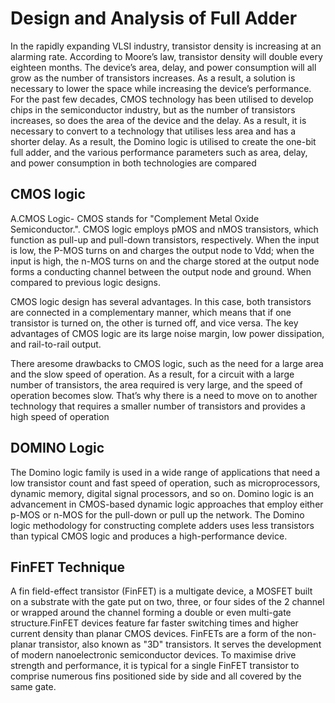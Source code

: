 # Design and Analysis of Full Adder   
In the rapidly expanding VLSI industry, transistor density is increasing at an alarming rate.
According to Moore’s law, transistor density will double every eighteen months. The
device’s area, delay, and power consumption will all grow as the number of transistors
increases. As a result, a solution is necessary to lower the space while increasing the
device’s performance. For the past few decades, CMOS technology has been utilised to
develop chips in the semiconductor industry, but as the number of transistors increases, so
does the area of the device and the delay. As a result, it is necessary to convert to a
technology that utilises less area and has a shorter delay. As a result, the Domino logic is
utilised to create the one-bit full adder, and the various performance parameters such as
area, delay, and power consumption in both technologies are compared 
## CMOS logic 
A.CMOS Logic- CMOS stands for "Complement Metal Oxide Semiconductor.".
CMOS logic employs pMOS and nMOS transistors, which function as pull-up and
pull-down transistors, respectively. When the input is low, the P-MOS turns on and charges
the output node to Vdd; when the input is high, the n-MOS turns on and the charge stored
at the output node forms a conducting channel between the output node and ground. When
compared to previous logic designs.

CMOS logic design has several advantages. 
In this case, both transistors are connected in a complementary manner, which means that if one
transistor is turned on, the other is turned off, and vice versa. The key advantages of CMOS
logic are its large noise margin, low power dissipation, and rail-to-rail output.

There aresome drawbacks to CMOS logic, such as the need for a large area and the slow speed of
operation. As a result, for a circuit with a large number of transistors, the area required is
very large, and the speed of operation becomes slow. That’s why there is a need to move on
to another technology that requires a smaller number of transistors and provides a high
speed of operation
## DOMINO Logic
The Domino logic family is used in a wide range of applications that need a
low transistor count and fast speed of operation, such as microprocessors, dynamic
memory, digital signal processors, and so on. Domino logic is an advancement in
CMOS-based dynamic logic approaches that employ either p-MOS or n-MOS for the
pull-down or pull up the network. The Domino logic methodology for constructing
complete adders uses less transistors than typical CMOS logic and produces a
high-performance device.
## FinFET Technique
A fin field-effect transistor (FinFET) is a multigate device, a MOSFET
built on a substrate with the gate put on two, three, or four sides of the 2 channel or wrapped around the channel 
forming a double or even multi-gate structure.FinFET devices feature far faster switching times and higher
current density than planar CMOS devices. FinFETs are a form of the non-planar transistor,
also known as "3D" transistors. It serves the development of modern nanoelectronic
semiconductor devices. To maximise drive strength and performance, it is typical for a
single FinFET transistor to comprise numerous fins positioned side by side and all covered
by the same gate.



